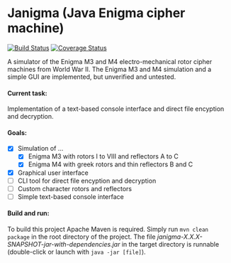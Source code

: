 Janigma (Java Enigma cipher machine)
====================================

[![Build Status](https://travis-ci.org/fredooo/janigma.svg?branch=master)](https://travis-ci.org/fredooo/janigma) [![Coverage Status](https://coveralls.io/repos/github/fredooo/Janigma/badge.svg?branch=master)](https://coveralls.io/github/fredooo/Janigma?branch=master)

A simulator of the Enigma M3 and M4 electro-mechanical rotor cipher machines from World War II. The Enigma M3 and M4 simulation and a simple GUI are implemented, but unverified and untested.

#### Current task:

Implementation of a text-based console interface and direct file encyption and decryption.

#### Goals:

- [x] Simulation of ...
    * [x] Enigma M3 with rotors I to VIII and reflectors A to C
    * [x] Enigma M4 with greek rotors and thin reflectors B and C
- [x] Graphical user interface
- [ ] CLI tool for direct file encyption and decryption
- [ ] Custom character rotors and reflectors
- [ ] Simple text-based console interface

#### Build and run:

To build this project Apache Maven is required. Simply run `mvn clean package` in the root directory of the project. The file *janigma-X.X.X-SNAPSHOT-jar-with-dependencies.jar* in the target directory is runnable (double-click or launch with `java -jar [file]`).
